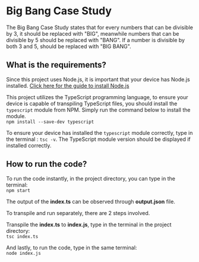 # Big Bang Case Study

The Big Bang Case Study states that for every numbers that can be divisible by 3, it should be replaced with "BIG", meanwhile numbers that can be divisible by 5 should be replaced with "BANG". If a number is divisible by both 3 and 5, should be replaced with "BIG BANG".

## What is the requirements?

Since this project uses Node.js, it is important that your device has Node.js installed. [Click here for the guide to install Node.js](https://nodejs.org/en/download/package-manager)

This project utilizes the TypeScript programming language, to ensure your device is capable of transpiling TypeScript files, you should install the `typescript` module from NPM. Simply run the command below to install the module.
\
`npm install --save-dev typescript`

To ensure your device has installed the `typescript` module correctly, type in the terminal : `tsc -v`. The TypeScript module version should be displayed if installed correctly.

## How to run the code?

To run the code instantly, in the project directory, you can type in the terminal:
\
`npm start`

The output of the **index.ts** can be observed through **output.json** file.

To transpile and run separately, there are 2 steps involved.

Transpile the **index.ts** to **index.js**, type in the terminal in the project directory:
\
`tsc index.ts`

And lastly, to run the code, type in the same terminal:
\
`node index.js`
